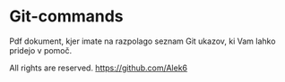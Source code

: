 # Git-commands
Pdf dokument, kjer imate na razpolago seznam Git ukazov, ki Vam lahko pridejo v pomoč.

All rights are reserved. https://github.com/Alek6
